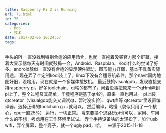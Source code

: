 ```yaml
---
title: Raspberry Pi 2 is Running
url: 75.html
id: 75
categories:
  - Bob
  - 技术
date: 2017-02-06 10:24:57
tags:
---
```


手头的Pi 一直没找到特别合适的应用场合，也就一直拖着没买官方那个屏幕，接着大显示器每天有时间就鼓捣一会，Android、Raspbian、Kodi什么的尝试了好多。android貌似一直没有合适的显示硬件驱动，图形能力好弱，基本不具备实际用途。 现在弄了个定制kodi装上了，linux下没有合适导航软件，那个navit国内地图好旧，没啥用，现在就是一个多媒体播放机。 最近鼓捣visualgdb，发现直接支持raspberry pi，好多toolchain、qt啥的都有了，闲着没事把原来一个qHmi弄到pi上了，整个过程及其简单，毕竟程序是基于qt4的，原来一直也用过。 pi上装qtcreator（visualgdb能交叉调试qt，暂时没实验）、qwt库等 qtcreator里设置编译器，选择正确的toolchain g++就可以。 然后编译，略慢（貌似只用了一个核心，cpu一直25%） 运行，一切正常。 看来要换个思路玩pi也可以，家用、车用什么的不想，考虑用在工作环境里试试。 弄个手持设备啥的太轻松了，加个usb wifi，弄个屏幕，整个壳子，就一个ugly pad，哈。   来源于2015-11-18